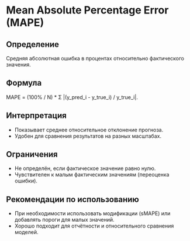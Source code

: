 # Mean Absolute Percentage Error (MAPE)

## Определение
Средняя абсолютная ошибка в процентах относительно фактического значения.

## Формула
MAPE = (100% / N) * Σ |(y_pred_i - y_true_i) / y_true_i|.

## Интерпретация
- Показывает среднее относительное отклонение прогноза.
- Удобен для сравнения результатов на разных масштабах.

## Ограничения
- Не определён, если фактическое значение равно нулю.
- Чувствителен к малым фактическим значениям (переоценка ошибки).

## Рекомендации по использованию
- При необходимости использовать модификации (sMAPE) или добавлять пороги для малых значений.
- Хорошо подходит для отчётности и относительного сравнения моделей.
